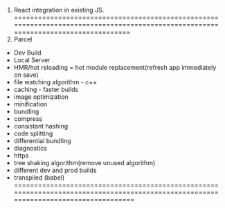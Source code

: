 1. React integration in existing JS.
===================================================================================================================================
2. Parcel
- Dev Build
- Local Server
- HMR/hot reloading = hot module replacement(refresh app immediately on save)
- file watching algorithm - c++
- caching - faster builds
- image optimization
- minification
- bundling
- compress
- consistant hashing
- code splitting
- differential bundling
- diagnostics
- https
- tree shaking algorithm(remove unused algorithm)
- different dev and prod builds
- transpiled (babel)
====================================================================================================================================